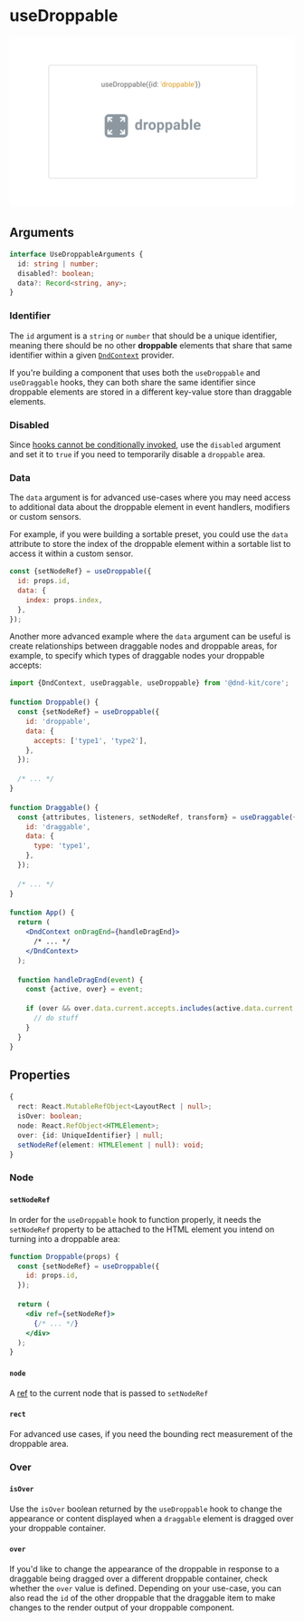 # useDroppable

![](../../.gitbook/assets/droppable-1-.png)

## Arguments

```typescript
interface UseDroppableArguments {
  id: string | number;
  disabled?: boolean;
  data?: Record<string, any>;
}
```

### Identifier

The `id` argument is a `string` or `number` that should be a unique identifier, meaning there should be no other **droppable** elements that share that same identifier within a given [`DndContext`](../context-provider/) provider.

If you're building a component that uses both the `useDroppable` and `useDraggable` hooks, they can both share the same identifier since droppable elements are stored in a different key-value store than draggable elements.

### Disabled

Since [hooks cannot be conditionally invoked](https://reactjs.org/docs/hooks-rules.html), use the `disabled` argument and set it to `true` if you need to temporarily disable a `droppable` area.

### Data

The `data` argument is for advanced use-cases where you may need access to additional data about the droppable element in event handlers, modifiers or custom sensors.

For example, if you were building a sortable preset, you could use the `data` attribute to store the index of the droppable element within a sortable list to access it within a custom sensor.

```jsx
const {setNodeRef} = useDroppable({
  id: props.id,
  data: {
    index: props.index,
  },
});
```

Another more advanced example where the `data` argument can be useful is create relationships between draggable nodes and droppable areas, for example, to specify which types of draggable nodes your droppable accepts:

```jsx
import {DndContext, useDraggable, useDroppable} from '@dnd-kit/core';

function Droppable() {
  const {setNodeRef} = useDroppable({
    id: 'droppable',
    data: {
      accepts: ['type1', 'type2'],
    },
  });

  /* ... */
}

function Draggable() {
  const {attributes, listeners, setNodeRef, transform} = useDraggable({
    id: 'draggable',
    data: {
      type: 'type1',
    },
  });

  /* ... */
}

function App() {
  return (
    <DndContext onDragEnd={handleDragEnd}>
      /* ... */
    </DndContext>
  );
  
  function handleDragEnd(event) {
    const {active, over} = event;

    if (over && over.data.current.accepts.includes(active.data.current.type)) {
      // do stuff
    }
  }
}
```

## Properties

```typescript
{
  rect: React.MutableRefObject<LayoutRect | null>;
  isOver: boolean;
  node: React.RefObject<HTMLElement>;
  over: {id: UniqueIdentifier} | null;
  setNodeRef(element: HTMLElement | null): void;
}
```

### Node

#### `setNodeRef`

In order for the `useDroppable` hook to function properly, it needs the `setNodeRef` property to be attached to the HTML element you intend on turning into a droppable area:

```jsx
function Droppable(props) {
  const {setNodeRef} = useDroppable({
    id: props.id,
  });
  
  return (
    <div ref={setNodeRef}>
      {/* ... */}
    </div>
  );
}
```

#### `node`

A [ref](https://reactjs.org/docs/refs-and-the-dom.html) to the current node that is passed to `setNodeRef`

#### `rect`

For advanced use cases, if you need the bounding rect measurement of the droppable area.

### Over

#### `isOver`

Use the `isOver` boolean returned by the `useDroppable` hook to change the appearance or content displayed when a `draggable` element is dragged over your droppable container.&#x20;

#### `over`

If you'd like to change the appearance of the droppable in response to a draggable being dragged over a different droppable container, check whether the `over` value is defined. Depending on your use-case, you can also read the `id` of the other droppable that the draggable item to make changes to the render output of your droppable component.

####
